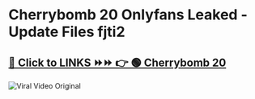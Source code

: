 
 # Cherrybomb 20 Onlyfans Leaked - Update Files fjti2

## <h2><a href="https://clipsfans.com/Cherrybomb_20&ref=git">🔗 Click to LINKS ⏩⏩ 👉 🟢 Cherrybomb 20 </a></h2>

<a href="https://clipsfans.com/Cherrybomb_20&ref=git" rel="nofollow" data-target="animated-image.originalLink"><img src="https://i.ibb.co.com/xMMVF88/686577567.gif" alt="Viral Video Original" style="max-width: 100%; display: inline-block;" data-target="animated-image.originalImage"></a>

